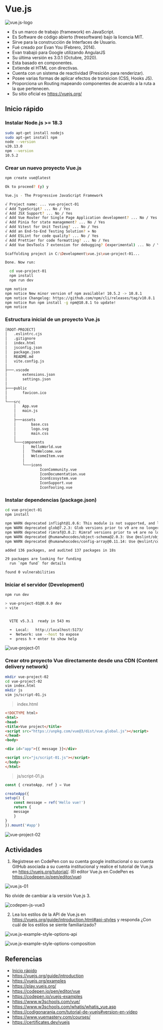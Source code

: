 # Vue.js

![vue.js-logo](/images/vue.js-logo.png)

- Es un marco de trabajo (framework) en JavaScript.
- Es Software de código abierto (freesoftware) bajo la licencia MIT.
- Sirve para la construcción de Interfaces de Usuario.
- Fué creado por Evan You (Febrero, 2014).
- Evan trabajó para Google utilizando AngularJS
- Su última versión es 3.0.1 (Octubre, 2020).
- Esta basado en componentes.
- Extiende el HTML con directivas.
- Cuenta con un sistema de reactividad (Presición para renderizar).
- Posee varias formas de aplicar efectos de transicion (CSS, Hooks JS).
- Proporciona un Routing mapeando componentes de acuerdo a la ruta a la que pertenecen.
- Su sitio oficial es https://vuejs.org/

## Inicio rápido

### Instalar Node.js >= 18.3
```bash
sudo apt-get install nodejs
sudo apt-get install npm
node --version
v20.13.0
npm --version
10.5.2
```

### Crear un nuevo proyecto Vue.js
```bash
npm create vue@latest
```
```bash
Ok to proceed? (y) y

Vue.js - The Progressive JavaScript Framework

√ Project name: ... vue-project-01
√ Add TypeScript? ... No / Yes
√ Add JSX Support? ... No / Yes
√ Add Vue Router for Single Page Application development? ... No / Yes
√ Add Pinia for state management? ... No / Yes
√ Add Vitest for Unit Testing? ... No / Yes
√ Add an End-to-End Testing Solution? » No
√ Add ESLint for code quality? ... No / Yes
√ Add Prettier for code formatting? ... No / Yes
√ Add Vue DevTools 7 extension for debugging? (experimental) ... No / Yes

Scaffolding project in C:\Development\vue.js\vue-project-01...

Done. Now run:

  cd vue-project-01
  npm install
  npm run dev

npm notice
npm notice New minor version of npm available! 10.5.2 -> 10.8.1
npm notice Changelog: https://github.com/npm/cli/releases/tag/v10.8.1
npm notice Run npm install -g npm@10.8.1 to update!
npm notice
```

### Estructura inicial de un proyecto Vue.js
```bash
[ROOT-PROJECT]
│   .eslintrc.cjs
│   .gitignore
│   index.html
│   jsconfig.json
│   package.json
│   README.md
│   vite.config.js
│
├───.vscode
│       extensions.json
│       settings.json
│
├───public
│       favicon.ico
│
└───src
    │   App.vue
    │   main.js
    │
    ├───assets
    │       base.css
    │       logo.svg
    │       main.css
    │
    └───components
        │   HelloWorld.vue
        │   TheWelcome.vue
        │   WelcomeItem.vue
        │
        └───icons
                IconCommunity.vue
                IconDocumentation.vue
                IconEcosystem.vue
                IconSupport.vue
                IconTooling.vue
```

### Instalar dependencias (package.json)
```bash
cd vue-project-01
npm install
```

```bash
npm WARN deprecated inflight@1.0.6: This module is not supported, and leaks memory. Do not use it. Check out lru-cache if you want a good and tested way to coalesce async requests by a key value, which is much more comprehensive and powerful.
npm WARN deprecated glob@7.2.3: Glob versions prior to v9 are no longer supported
npm WARN deprecated rimraf@3.0.2: Rimraf versions prior to v4 are no longer supported
npm WARN deprecated @humanwhocodes/object-schema@2.0.3: Use @eslint/object-schema instead
npm WARN deprecated @humanwhocodes/config-array@0.11.14: Use @eslint/config-array instead

added 136 packages, and audited 137 packages in 18s

29 packages are looking for funding
  run `npm fund` for details

found 0 vulnerabilities
```

### Iniciar el servidor (Development)
```bash
npm run dev
```

```bash
> vue-project-01@0.0.0 dev
> vite


  VITE v5.3.1  ready in 543 ms

  ➜  Local:   http://localhost:5173/
  ➜  Network: use --host to expose
  ➜  press h + enter to show help
```

![vue-project-01](/images/vue-project-01.png)

### Crear otro proyecto Vue directamente desde una CDN (Content delivery network)
```bash
mkdir vue-project-02
cd vue-project-02
vim index.html
mkdir js
vim js/script-01.js
```
> index.html
```html
<!DOCTYPE html>
<html>
<head>
<title>Vue project</title>
<script src="https://unpkg.com/vue@3/dist/vue.global.js"></script>
</head>
<body>

<div id="app">{{ message }}</div>

<script src="js/script-01.js"></script>
</body>
</html>
```
> js/script-01.js
```js
const { createApp, ref } = Vue

createApp({
setup() {
    const message = ref('Hello vue!')
    return {
    message
    }
}
}).mount('#app')
```

![vue-project-02](/images/vue-project-02.png)



## Actividades
1. Registrese en CodePen con su cuenta google institucional o su cuenta GitHub asociada a su cuenta institucional y realice el tutorial de Vue.js en https://vuejs.org/tutorial/. (El editor Vue.js en CodePen es https://codepen.io/pen/editor/vue)

![vue.js-01](/images/vue.js-01.png)

No olvide de cambiar a la versión Vue.js 3.

![codepen-js-vue3](/images/codepen-js-vue3.png)

2. Lea los estilos de la API de Vue.js en https://vuejs.org/guide/introduction.html#api-styles y responda ¿Con cuál de los estilos se siente familiarizado?

![vue.js-example-style-options-api](/images/vue.js-example-style-options-api.png)

![vue.js-example-style-options-composition](/images/vue.js-example-style-options-composition.png)

## Referencias
- [Inicio rápido](https://vuejs.org/guide/quick-start.html)
- https://vuejs.org/guide/introduction
- https://vuejs.org/examples
- https://play.vuejs.org/
- https://codepen.io/pen/editor/vue
- https://codepen.io/vuejs-examples
- https://www.w3schools.com/vue/
- https://www.w3schools.com/whatis/whatis_vue.asp
- https://codigonaranja.com/tutorial-de-vuejs#version-en-video
- https://www.vuemastery.com/courses/
- https://certificates.dev/vuejs
